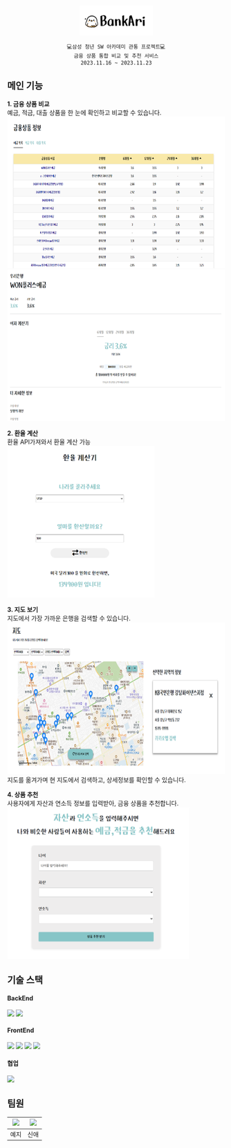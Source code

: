 <div align='center'>
    <img src='./readme/image1.png'/>  

    💻삼성 청년 SW 아카데미 관통 프로젝트💻
    금융 상품 통합 비교 및 추천 서비스
    2023.11.16 ~ 2023.11.23
</div>

## 메인 기능
**1. 금융 상품 비교**   
    예금, 적금, 대출 상품을 한 눈에 확인하고 비교할 수 있습니다.  
    <img src='./readme/image2.png' height='350px'/>   
    <img src='./readme/image3.png' height='350px'/> 

**2. 환율 계산**  
    환율 API가져와서 환율 계산 가능  
    <img src='./readme/image4.png' height='350px'/> 

**3. 지도 보기**  
   지도에서 가장 가까운 은행을 검색할 수 있습니다.  
   <img src='./readme/image5.png' height='350px'/>   
   지도를 옮겨가며 현 지도에서 검색하고, 상세정보를 확인할 수 있습니다.  

**4. 상품 추천**  
    사용자에게 자산과 연소득 정보를 입력받아, 금융 상품을 추천합니다.  
    <img src='./readme/image6.png' height='350px'/>  


## 기술 스택
#### BackEnd
<div display='flex'>
    <img src="https://img.shields.io/badge/django-174435?style=for-the-badge&logo=Django&logoColor=white">
    <img src="https://img.shields.io/badge/Python-black?style=for-the-badge&logo=Python&logoColor=white">
</div>


#### FrontEnd
<div display='flex'>
    <img src="https://img.shields.io/badge/Vue.js-6fb486?style=for-the-badge&logo=Vue.js&logoColor=3a4f63">
    <img src="https://img.shields.io/badge/Vite-white?style=for-the-badge&logo=vite&logoColor=9e77f5">
    <img src="https://img.shields.io/badge/JavaScript-f7e025?style=for-the-badge&logo=JavaScript&logoColor=black">
    <img src="https://img.shields.io/badge/bootstrap-white?style=for-the-badge&logo=bootstrap&logoColor=6514dd">
</div>

#### 협업
<img src="https://img.shields.io/badge/git.js-black?style=for-the-badge&logo=Git">

## 팀원

|[![](https://github.com/gimezi.png?width=5px)](https://github.com/gimezi) |[![](https://github.com/alpapago.png?width=5px)](https://github.com/alpapago)|
|:---:|:---:|
| 예지 | 신애 |

